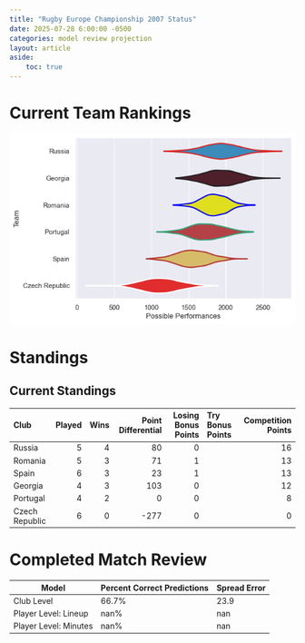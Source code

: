 ```yaml
---  
title: "Rugby Europe Championship 2007 Status"  
date: 2025-07-28 6:00:00 -0500  
categories: model review projection  
layout: article  
aside:  
    toc: true  
---
```

# Current Team Rankings


![Club Rankings](plots/rankings_Rugby_Europe_Championship_2007.png)
# Standings

## Current Standings


| Club           |   Played |   Wins |   Point Differential |   Losing Bonus Points | Try Bonus Points   |   Competition Points |
|:---------------|---------:|-------:|---------------------:|----------------------:|:-------------------|---------------------:|
| Russia         |        5 |      4 |                   80 |                     0 |                    |                   16 |
| Romania        |        5 |      3 |                   71 |                     1 |                    |                   13 |
| Spain          |        6 |      3 |                   23 |                     1 |                    |                   13 |
| Georgia        |        4 |      3 |                  103 |                     0 |                    |                   12 |
| Portugal       |        4 |      2 |                    0 |                     0 |                    |                    8 |
| Czech Republic |        6 |      0 |                 -277 |                     0 |                    |                    0 |



# Completed Match Review


| Model | Percent Correct Predictions | Spread Error |
| ------ | ------ | ------ |
| Club Level | 66.7% | 23.9 |
| Player Level: Lineup | nan% | nan |
| Player Level: Minutes | nan% | nan |

